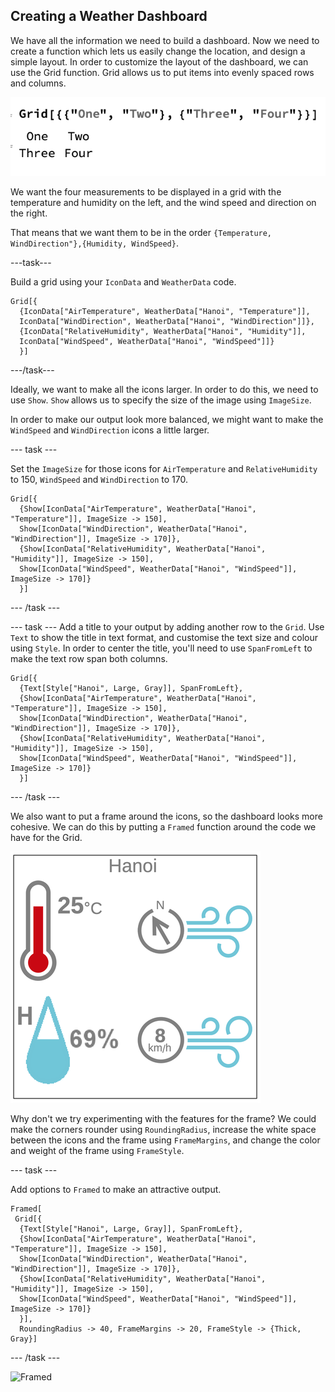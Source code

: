 ## Creating a Weather Dashboard

We have all the information we need to build a dashboard. Now we need to create a function which lets us easily change the location, and design a simple layout.
In order to customize the layout of the dashboard, we can use the Grid function. Grid allows us to put items into evenly spaced rows and columns. 

![Grid](images/Grid.png)

We want the four measurements to be displayed in a grid with the temperature and humidity on the left, and the wind speed and direction on the right.

That means that we want them to be in the order `{Temperature, WindDirection"},{Humidity, WindSpeed}`.

---task---

Build a grid using your `IconData` and `WeatherData` code.

```
Grid[{
  {IconData["AirTemperature", WeatherData["Hanoi", "Temperature"]],
  IconData["WindDirection", WeatherData["Hanoi", "WindDirection"]]},
  {IconData["RelativeHumidity", WeatherData["Hanoi", "Humidity"]],
  IconData["WindSpeed", WeatherData["Hanoi", "WindSpeed"]]}
  }]
  ```

---/task---

Ideally, we want to make all the icons larger. In order to do this, we need to use `Show`. `Show` allows us to specify the size of the image using `ImageSize`.

In order to make our output look more balanced, we might want to make the `WindSpeed` and `WindDirection` icons a little larger. 

--- task ---

Set the `ImageSize` for those icons for `AirTemperature` and `RelativeHumidity` to 150, `WindSpeed` and `WindDirection` to 170.

```
Grid[{
  {Show[IconData["AirTemperature", WeatherData["Hanoi", "Temperature"]], ImageSize -> 150], 
  Show[IconData["WindDirection", WeatherData["Hanoi", "WindDirection"]], ImageSize -> 170]}, 
  {Show[IconData["RelativeHumidity", WeatherData["Hanoi", "Humidity"]], ImageSize -> 150],
  Show[IconData["WindSpeed", WeatherData["Hanoi", "WindSpeed"]], ImageSize -> 170]}
  }]
```

--- /task ---

--- task ---
Add a title to your output by adding another row to the `Grid`. Use `Text` to show the title in text format, and customise the text size and colour using `Style`.
In order to center the title, you'll need to use `SpanFromLeft` to make the text row span both columns.

```
Grid[{
  {Text[Style["Hanoi", Large, Gray]], SpanFromLeft},
  {Show[IconData["AirTemperature", WeatherData["Hanoi", "Temperature"]], ImageSize -> 150],
  Show[IconData["WindDirection", WeatherData["Hanoi", "WindDirection"]], ImageSize -> 170]},
  {Show[IconData["RelativeHumidity", WeatherData["Hanoi", "Humidity"]], ImageSize -> 150],
  Show[IconData["WindSpeed", WeatherData["Hanoi", "WindSpeed"]], ImageSize -> 170]}
  }]
```
--- /task ---

We also want to put a frame around the icons, so the dashboard looks more cohesive. We can do this by putting a `Framed` function around the code we have for the Grid.

![Framed](images/HanoiFramed.png)

Why don't we try experimenting with the features for the frame? We could make the corners rounder using `RoundingRadius`, increase the white space between the icons and the frame using `FrameMargins`, and change the color and weight of the frame using `FrameStyle`.

--- task ---

Add options to `Framed` to make an attractive output.

```
Framed[
 Grid[{
  {Text[Style["Hanoi", Large, Gray]], SpanFromLeft},
  {Show[IconData["AirTemperature", WeatherData["Hanoi", "Temperature"]], ImageSize -> 150],
  Show[IconData["WindDirection", WeatherData["Hanoi", "WindDirection"]], ImageSize -> 170]},
  {Show[IconData["RelativeHumidity", WeatherData["Hanoi", "Humidity"]], ImageSize -> 150],
  Show[IconData["WindSpeed", WeatherData["Hanoi", "WindSpeed"]], ImageSize -> 170]}
  }],
  RoundingRadius -> 40, FrameMargins -> 20, FrameStyle -> {Thick, Gray}]
 ```

--- /task ---

![Framed](images/Hanoi_Fancy_Framed.png)

